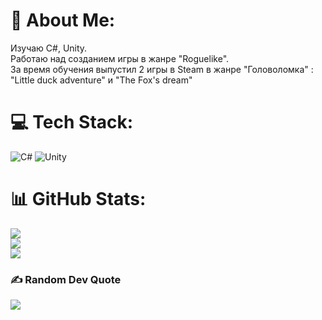 # 💫 About Me:
Изучаю C#, Unity.<br>Работаю над созданием игры в жанре "Roguelike".<br>За время обучения выпустил 2 игры в Steam в жанре "Головоломка" : "Little duck adventure" и "The Fox's dream"


# 💻 Tech Stack:
![C#](https://img.shields.io/badge/c%23-%23239120.svg?style=for-the-badge&logo=csharp&logoColor=white) ![Unity](https://img.shields.io/badge/unity-%23000000.svg?style=for-the-badge&logo=unity&logoColor=white)
# 📊 GitHub Stats:
![](https://github-readme-stats.vercel.app/api?username=Glisseo370&theme=dark&hide_border=false&include_all_commits=false&count_private=false)<br/>
![](https://github-readme-streak-stats.herokuapp.com/?user=Glisseo370&theme=dark&hide_border=false)<br/>
![](https://github-readme-stats.vercel.app/api/top-langs/?username=Glisseo370&theme=dark&hide_border=false&include_all_commits=false&count_private=false&layout=compact)

### ✍️ Random Dev Quote
![](https://quotes-github-readme.vercel.app/api?type=horizontal&theme=radical)

<!-- Proudly created with GPRM ( https://gprm.itsvg.in ) -->
